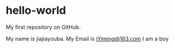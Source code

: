 hello-world
===========

My first repository on GitHub.

My name is jiajiayouba.
My Email is iYiming@163.com
I am a boy
